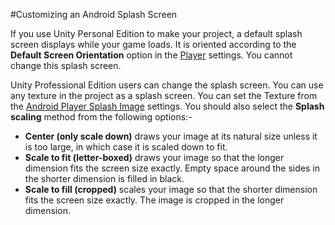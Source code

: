 #Customizing an Android Splash Screen

If you use Unity Personal Edition to make your project, a default splash screen displays while your game loads. It is oriented according to the __Default Screen Orientation__ option in the [Player](class-PlayerSettings) settings. You cannot change this splash screen.

Unity Professional Edition users can change the splash screen. You can use any texture in the project as a splash screen. You can set the Texture from the [Android Player Splash Image](class-PlayerSettings) settings. You should also select the __Splash scaling__ method from the following options:-

* __Center (only scale down)__ draws your image at its natural size unless it is too large, in which case it is scaled down to fit.
* __Scale to fit (letter-boxed)__ draws your image so that the longer dimension fits the screen size exactly. Empty space around the sides in the shorter dimension is filled in black.
* __Scale to fill (cropped)__ scales your image so that the shorter dimension fits the screen size exactly. The image is cropped in the longer dimension.

